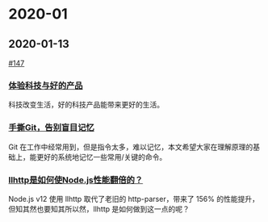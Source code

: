 # 2020-01

## 2020-01-13

[#147](https://github.com/CtripFE/fe-weekly/issues/147)

### [体验科技与好的产品](https://www.yuque.com/yubo/morning/xtech-to-good-products)

科技改变生活，好的科技产品能带来更好的生活。

### [手撕Git，告别盲目记忆](https://zhuanlan.zhihu.com/p/98679880)

Git 在工作中经常用到，但是指令太多，难以记忆，本文希望大家在理解原理的基础上，能更好的系统地记忆一些常用/关键的命令。

### [llhttp是如何使Node.js性能翻倍的？](https://zhuanlan.zhihu.com/p/100660049)

Node.js v12 使用 llhttp 取代了老旧的 http-parser，带来了 156% 的性能提升，但知其然也要知其所以然，llhttp 是如何做到这一点的呢？
